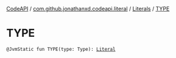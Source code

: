 [CodeAPI](../../index.md) / [com.github.jonathanxd.codeapi.literal](../index.md) / [Literals](index.md) / [TYPE](.)

# TYPE

`@JvmStatic fun TYPE(type: Type): `[`Literal`](../-literal/index.md)
